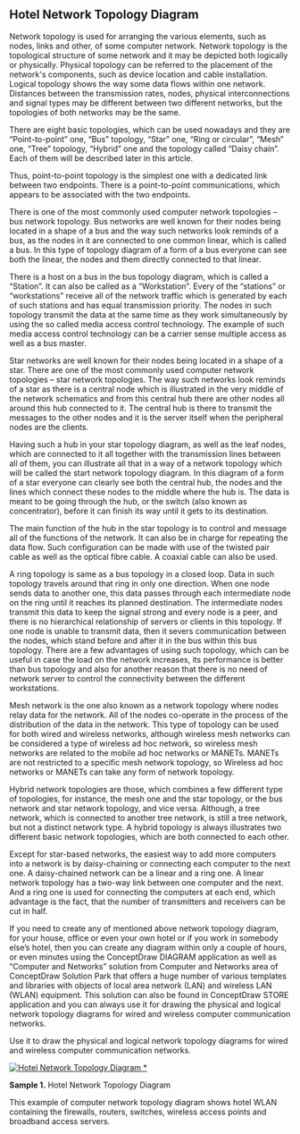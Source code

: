 ## Hotel Network Topology Diagram

Network topology is used for arranging the various elements, such as nodes, links and other, of some computer network. Network topology is the topological structure of some network and it may be depicted both logically or physically. Physical topology can be referred to the placement of the network's components, such as device location and cable installation. Logical topology shows the way some data flows within one network. Distances between the transmission rates, nodes, physical interconnections and signal types may be different between two different networks, but the topologies of both networks may be the same.

There are eight basic topologies, which can be used nowadays and they are “Point-to-point” one, “Bus” topology, “Star” one, “Ring or circular”, “Mesh” one, “Tree” topology, “Hybrid” one and the topology called “Daisy chain”. Each of them will be described later in this article.

Thus, point-to-point topology is the simplest one with a dedicated link between two endpoints. There is a point-to-point communications, which appears to be associated with the two endpoints.

There is one of the most commonly used computer network topologies – bus network topology. Bus networks are well known for their nodes being located in a shape of a bus and the way such networks look reminds of a bus, as the nodes in it are connected to one common linear, which is called a bus. In this type of topology diagram of a form of a bus everyone can see both the linear, the nodes and them directly connected to that linear.

There is a host on a bus in the bus topology diagram, which is called a “Station”. It can also be called as a “Workstation”. Every of the “stations” or “workstations” receive all of the network traffic which is generated by each of such stations and has equal transmission priority. The nodes in such topology transmit the data at the same time as they work simultaneously by using the so called media access control technology. The example of such media access control technology can be a carrier sense multiple access as well as a bus master.

Star networks are well known for their nodes being located in a shape of a star. There are one of the most commonly used computer network topologies – star network topologies. The way such networks look reminds of a star as there is a central node which is illustrated in the very middle of the network schematics and from this central hub there are other nodes all around this hub connected to it. The central hub is there to transmit the messages to the other nodes and it is the server itself when the peripheral nodes are the clients.

Having such a hub in your star topology diagram, as well as the leaf nodes, which are connected to it all together with the transmission lines between all of them, you can illustrate all that in a way of a network topology which will be called the start network topology diagram. In this diagram of a form of a star everyone can clearly see both the central hub, the nodes and the lines which connect these nodes to the middle where the hub is. The data is meant to be going through the hub, or the switch (also known as concentrator), before it can finish its way until it gets to its destination.

The main function of the hub in the star topology is to control and message all of the functions of the network. It can also be in charge for repeating the data flow. Such configuration can be made with use of the twisted pair cable as well as the optical fibre cable. A coaxial cable can also be used.

A ring topology is same as a bus topology in a closed loop. Data in such topology travels around that ring in only one direction. When one node sends data to another one, this data passes through each intermediate node on the ring until it reaches its planned destination. The intermediate nodes transmit this data to keep the signal strong and every node is a peer, and there is no hierarchical relationship of servers or clients in this topology. If one node is unable to transmit data, then it severs communication between the nodes, which stand before and after it in the bus within this bus topology. There are a few advantages of using such topology, which can be useful in case the load on the network increases, its performance is better than bus topology and also for another reason that there is no need of network server to control the connectivity between the different workstations.

Mesh network is the one also known as a network topology where nodes relay data for the network. All of the nodes co-operate in the process of the distribution of the data in the network. This type of topology can be used for both wired and wireless networks, although wireless mesh networks can be considered a type of wireless ad hoc network, so wireless mesh networks are related to the mobile ad hoc networks or MANETs. MANETs are not restricted to a specific mesh network topology, so Wireless ad hoc networks or MANETs can take any form of network topology.

Hybrid network topologies are those, which combines a few different type of topologies, for instance, the mesh one and the star topology, or the bus network and star network topology, and vice versa. Although, a tree network, which is connected to another tree network, is still a tree network, but not a distinct network type. A hybrid topology is always illustrates two different basic network topologies, which are both connected to each other.

Except for star-based networks, the easiest way to add more computers into a network is by daisy-chaining or connecting each computer to the next one. A daisy-chained network can be a linear and a ring one. A linear network topology has a two-way link between one computer and the next. And a ring one is used for connecting the computers at each end, which advantage is the fact, that the number of transmitters and receivers can be cut in half.

If you need to create any of mentioned above network topology diagram, for your house, office or even your own hotel or if you work in somebody else’s hotel, then you can create any diagram within only a couple of hours, or even minutes using the ConceptDraw DIAGRAM application as well as “Computer and Networks” solution from Computer and Networks area of ConceptDraw Solution Park that offers a huge number of various templates and libraries with objects of local area network (LAN) and wireless LAN (WLAN) equipment. This solution can also be found in ConceptDraw STORE application and you can always use it for drawing the physical and logical network topology diagrams for wired and wireless computer communication networks.

Use it to draw the physical and logical network topology diagrams for wired and wireless computer communication networks.

[![Hotel Network Topology Diagram *](https://www.conceptdraw.com/How-To-Guide/picture/Hotel-Network-Topology.png)](https://www.conceptdraw.com/How-To-Guide/picture/Hotel-Network-Topology.png)

**Sample 1.** Hotel Network Topology Diagram

This example of computer network topology diagram shows hotel WLAN containing the firewalls, routers, switches, wireless access points and broadband access servers.